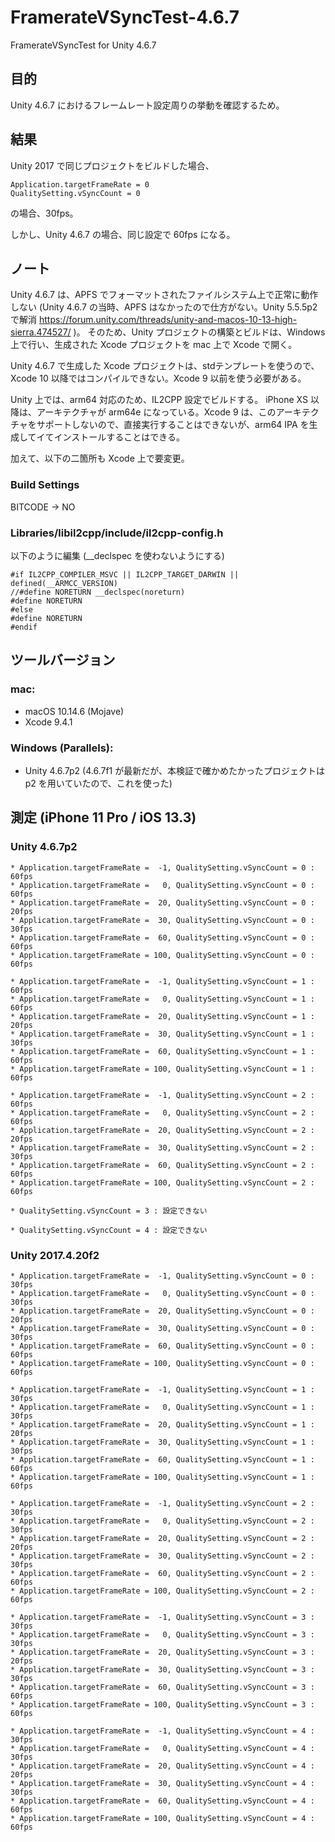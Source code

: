 # FramerateVSyncTest-4.6.7
FramerateVSyncTest for Unity 4.6.7

## 目的

Unity 4.6.7 におけるフレームレート設定周りの挙動を確認するため。

## 結果

Unity 2017 で同じプロジェクトをビルドした場合、
```
Application.targetFrameRate = 0
QualitySetting.vSyncCount = 0
```
の場合、30fps。

しかし、Unity 4.6.7 の場合、同じ設定で 60fps になる。

## ノート

Unity 4.6.7 は、APFS でフォーマットされたファイルシステム上で正常に動作しない (Unity 4.6.7 の当時、APFS はなかったので仕方がない。Unity 5.5.5p2 で解消 https://forum.unity.com/threads/unity-and-macos-10-13-high-sierra.474527/ )。
そのため、Unity プロジェクトの構築とビルドは、Windows 上で行い、生成された Xcode プロジェクトを mac 上で Xcode で開く。

Unity 4.6.7 で生成した Xcode プロジェクトは、stdテンプレートを使うので、Xcode 10 以降ではコンパイルできない。Xcode 9 以前を使う必要がある。

Unity 上では、arm64 対応のため、IL2CPP 設定でビルドする。
iPhone XS 以降は、アーキテクチャが arm64e になっている。Xcode 9 は、このアーキテクチャをサポートしないので、直接実行することはできないが、arm64 IPA を生成してイてインストールすることはできる。

加えて、以下の二箇所も Xcode 上で要変更。

### Build Settings
BITCODE → NO

### Libraries/libil2cpp/include/il2cpp-config.h
以下のように編集 (__declspec を使わないようにする)
```
#if IL2CPP_COMPILER_MSVC || IL2CPP_TARGET_DARWIN || defined(__ARMCC_VERSION)
//#define NORETURN __declspec(noreturn)
#define NORETURN
#else
#define NORETURN
#endif
```

## ツールバージョン

### mac:
* macOS 10.14.6 (Mojave)
* Xcode 9.4.1

### Windows (Parallels):
* Unity 4.6.7p2 (4.6.7f1 が最新だが、本検証で確かめたかったプロジェクトは p2 を用いていたので、これを使った)

## 測定 (iPhone 11 Pro / iOS 13.3)

### Unity 4.6.7p2

```
* Application.targetFrameRate =  -1, QualitySetting.vSyncCount = 0 : 60fps
* Application.targetFrameRate =   0, QualitySetting.vSyncCount = 0 : 60fps
* Application.targetFrameRate =  20, QualitySetting.vSyncCount = 0 : 20fps
* Application.targetFrameRate =  30, QualitySetting.vSyncCount = 0 : 30fps
* Application.targetFrameRate =  60, QualitySetting.vSyncCount = 0 : 60fps
* Application.targetFrameRate = 100, QualitySetting.vSyncCount = 0 : 60fps

* Application.targetFrameRate =  -1, QualitySetting.vSyncCount = 1 : 60fps
* Application.targetFrameRate =   0, QualitySetting.vSyncCount = 1 : 60fps
* Application.targetFrameRate =  20, QualitySetting.vSyncCount = 1 : 20fps
* Application.targetFrameRate =  30, QualitySetting.vSyncCount = 1 : 30fps
* Application.targetFrameRate =  60, QualitySetting.vSyncCount = 1 : 60fps
* Application.targetFrameRate = 100, QualitySetting.vSyncCount = 1 : 60fps

* Application.targetFrameRate =  -1, QualitySetting.vSyncCount = 2 : 60fps
* Application.targetFrameRate =   0, QualitySetting.vSyncCount = 2 : 60fps
* Application.targetFrameRate =  20, QualitySetting.vSyncCount = 2 : 20fps
* Application.targetFrameRate =  30, QualitySetting.vSyncCount = 2 : 30fps
* Application.targetFrameRate =  60, QualitySetting.vSyncCount = 2 : 60fps
* Application.targetFrameRate = 100, QualitySetting.vSyncCount = 2 : 60fps

* QualitySetting.vSyncCount = 3 : 設定できない

* QualitySetting.vSyncCount = 4 : 設定できない
```

### Unity 2017.4.20f2

```
* Application.targetFrameRate =  -1, QualitySetting.vSyncCount = 0 : 30fps
* Application.targetFrameRate =   0, QualitySetting.vSyncCount = 0 : 30fps
* Application.targetFrameRate =  20, QualitySetting.vSyncCount = 0 : 20fps
* Application.targetFrameRate =  30, QualitySetting.vSyncCount = 0 : 30fps
* Application.targetFrameRate =  60, QualitySetting.vSyncCount = 0 : 60fps
* Application.targetFrameRate = 100, QualitySetting.vSyncCount = 0 : 60fps

* Application.targetFrameRate =  -1, QualitySetting.vSyncCount = 1 : 30fps
* Application.targetFrameRate =   0, QualitySetting.vSyncCount = 1 : 30fps
* Application.targetFrameRate =  20, QualitySetting.vSyncCount = 1 : 20fps
* Application.targetFrameRate =  30, QualitySetting.vSyncCount = 1 : 30fps
* Application.targetFrameRate =  60, QualitySetting.vSyncCount = 1 : 60fps
* Application.targetFrameRate = 100, QualitySetting.vSyncCount = 1 : 60fps

* Application.targetFrameRate =  -1, QualitySetting.vSyncCount = 2 : 30fps
* Application.targetFrameRate =   0, QualitySetting.vSyncCount = 2 : 30fps
* Application.targetFrameRate =  20, QualitySetting.vSyncCount = 2 : 20fps
* Application.targetFrameRate =  30, QualitySetting.vSyncCount = 2 : 30fps
* Application.targetFrameRate =  60, QualitySetting.vSyncCount = 2 : 60fps
* Application.targetFrameRate = 100, QualitySetting.vSyncCount = 2 : 60fps

* Application.targetFrameRate =  -1, QualitySetting.vSyncCount = 3 : 30fps
* Application.targetFrameRate =   0, QualitySetting.vSyncCount = 3 : 30fps
* Application.targetFrameRate =  20, QualitySetting.vSyncCount = 3 : 20fps
* Application.targetFrameRate =  30, QualitySetting.vSyncCount = 3 : 30fps
* Application.targetFrameRate =  60, QualitySetting.vSyncCount = 3 : 60fps
* Application.targetFrameRate = 100, QualitySetting.vSyncCount = 3 : 60fps

* Application.targetFrameRate =  -1, QualitySetting.vSyncCount = 4 : 30fps
* Application.targetFrameRate =   0, QualitySetting.vSyncCount = 4 : 30fps
* Application.targetFrameRate =  20, QualitySetting.vSyncCount = 4 : 20fps
* Application.targetFrameRate =  30, QualitySetting.vSyncCount = 4 : 30fps
* Application.targetFrameRate =  60, QualitySetting.vSyncCount = 4 : 60fps
* Application.targetFrameRate = 100, QualitySetting.vSyncCount = 4 : 60fps
```
